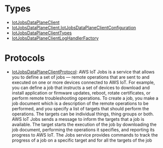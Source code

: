 # Types

  - [IotJobsDataPlaneClient](/aws-sdk-swift/reference/0.x/AWSIoTJobsDataPlane/IotJobsDataPlaneClient)
  - [IotJobsDataPlaneClient.IotJobsDataPlaneClientConfiguration](/aws-sdk-swift/reference/0.x/AWSIoTJobsDataPlane/IotJobsDataPlaneClient_IotJobsDataPlaneClientConfiguration)
  - [IotJobsDataPlaneClientTypes](/aws-sdk-swift/reference/0.x/AWSIoTJobsDataPlane/IotJobsDataPlaneClientTypes)
  - [IotJobsDataPlaneClientLogHandlerFactory](/aws-sdk-swift/reference/0.x/AWSIoTJobsDataPlane/IotJobsDataPlaneClientLogHandlerFactory)

# Protocols

  - [IotJobsDataPlaneClientProtocol](/aws-sdk-swift/reference/0.x/AWSIoTJobsDataPlane/IotJobsDataPlaneClientProtocol):
    AWS IoT Jobs is a service that allows you to define a set of jobs — remote operations that are sent to and executed on one or more devices connected to AWS IoT. For example, you can define a job that instructs a set of devices to download and install application or firmware updates, reboot, rotate certificates, or perform remote troubleshooting operations. To create a job, you make a job document which is a description of the remote operations to be performed, and you specify a list of targets that should perform the operations. The targets can be individual things, thing groups or both. AWS IoT Jobs sends a message to inform the targets that a job is available. The target starts the execution of the job by downloading the job document, performing the operations it specifies, and reporting its progress to AWS IoT. The Jobs service provides commands to track the progress of a job on a specific target and for all the targets of the job
